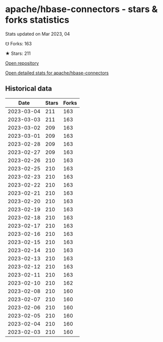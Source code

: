 # apache/hbase-connectors - stars & forks statistics

Stats updated on Mar 2023, 04

☋ Forks: 163

★ Stars: 211

[Open repository](https://github.com/apache/hbase-connectors)

[Open detailed stats for apache/hbase-connectors](https://reviewgithub.com/rep/apache/hbase-connectors)

## Historical data
| Date | Stars | Forks |
|------|-------|-------|
| 2023-03-04 | 211 | 163 | 
| 2023-03-03 | 211 | 163 | 
| 2023-03-02 | 209 | 163 | 
| 2023-03-01 | 209 | 163 | 
| 2023-02-28 | 209 | 163 | 
| 2023-02-27 | 209 | 163 | 
| 2023-02-26 | 210 | 163 | 
| 2023-02-25 | 210 | 163 | 
| 2023-02-23 | 210 | 163 | 
| 2023-02-22 | 210 | 163 | 
| 2023-02-21 | 210 | 163 | 
| 2023-02-20 | 210 | 163 | 
| 2023-02-19 | 210 | 163 | 
| 2023-02-18 | 210 | 163 | 
| 2023-02-17 | 210 | 163 | 
| 2023-02-16 | 210 | 163 | 
| 2023-02-15 | 210 | 163 | 
| 2023-02-14 | 210 | 163 | 
| 2023-02-13 | 210 | 163 | 
| 2023-02-12 | 210 | 163 | 
| 2023-02-11 | 210 | 163 | 
| 2023-02-10 | 210 | 162 | 
| 2023-02-08 | 210 | 160 | 
| 2023-02-07 | 210 | 160 | 
| 2023-02-06 | 210 | 160 | 
| 2023-02-05 | 210 | 160 | 
| 2023-02-04 | 210 | 160 | 
| 2023-02-03 | 210 | 160 | 

